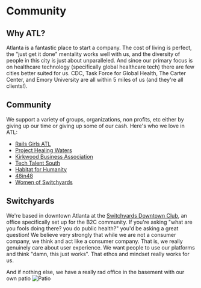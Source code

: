 # Community

## Why ATL?

Atlanta is a fantastic place to start a company. The cost of living is perfect, the "just get it done" mentality works well with us, and the diversity of people in this city is just about unparalleled. And since our primary focus is on healthcare technology (specifically global healthcare tech) there are few cities better suited for us. CDC, Task Force for Global Health, The Carter Center, and Emory University are all within 5 miles of us (and they're all clients!).

## Community

We support a variety of groups, organizations, non profits, etc either by giving up our time or giving up some of our cash. Here's who we love in ATL:

* [Rails Girls ATL](https://opencollective.com/railsgirlsatl)
* [Project Healing Waters](http://www.projecthealingwaters.org/)
* [Kirkwood Business Association](http://www.kirkwoodbiz.com/)
* [Tech Talent South](http://www.techtalentsouth.com)
* [Habitat for Humanity](http://www.habitatforhumanity.com)
* [48in48](http://www.48in48.org)
* [Women of Switchyards](http://www.switchyards.com)


## Switchyards

We're based in downtown Atlanta at the [Switchyards Downtown Club](http://www.switchyards.com), an office specifically set up for the B2C community. If you're asking "what are you fools doing there? you do public health?" you'd be asking a great question! We believe very strongly that while we are not a consumer company, we think and act like a consumer company. That is, we really genuinely care about user experience. We want people to use our platforms and think "damn, this just works". That ethos and mindset really works for us.

And if nothing else, we have a really rad office in the basement with our own patio
![Patio ](https://scontent-sea1-1.cdninstagram.com/t51.2885-15/e35/12530879_817704308334011_299483178_n.jpg "Our sweet ass patio")

